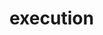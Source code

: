# execution
  <api-doc 
    :apifiles='{"files":[{"name":"protobuf/api/execution.proto","description":"","package":"mesg.api","hasEnums":false,"hasExtensions":false,"hasMessages":true,"hasServices":true,"enums":[],"extensions":[],"messages":[{"name":"CreateExecutionRequest","longName":"CreateExecutionRequest","fullName":"mesg.api.CreateExecutionRequest","description":"CreateExecutionRequest defines request to create a single execution.","hasExtensions":false,"hasFields":true,"extensions":[],"fields":[{"name":"taskKey","description":"","label":"","type":"string","longType":"string","fullType":"string","ismap":false,"defaultValue":""},{"name":"inputs","description":"","label":"","type":"Struct","longType":"mesg.protobuf.Struct","fullType":"mesg.protobuf.Struct","ismap":false,"defaultValue":""},{"name":"tags","description":"","label":"repeated","type":"string","longType":"string","fullType":"string","ismap":false,"defaultValue":""},{"name":"parentHash","description":"","label":"","type":"bytes","longType":"bytes","fullType":"bytes","ismap":false,"defaultValue":""},{"name":"eventHash","description":"","label":"","type":"bytes","longType":"bytes","fullType":"bytes","ismap":false,"defaultValue":""},{"name":"processHash","description":"","label":"","type":"bytes","longType":"bytes","fullType":"bytes","ismap":false,"defaultValue":""},{"name":"stepID","description":"","label":"","type":"string","longType":"string","fullType":"string","ismap":false,"defaultValue":""},{"name":"executorHash","description":"","label":"","type":"bytes","longType":"bytes","fullType":"bytes","ismap":false,"defaultValue":""}]},{"name":"CreateExecutionResponse","longName":"CreateExecutionResponse","fullName":"mesg.api.CreateExecutionResponse","description":"CreateExecutionResponse defines response for execution creation.","hasExtensions":false,"hasFields":true,"extensions":[],"fields":[{"name":"hash","description":"Execution&rsquo;s hash.","label":"","type":"bytes","longType":"bytes","fullType":"bytes","ismap":false,"defaultValue":""}]},{"name":"GetExecutionRequest","longName":"GetExecutionRequest","fullName":"mesg.api.GetExecutionRequest","description":"GetExecutionRequest defines request to retrieve a single execution.","hasExtensions":false,"hasFields":true,"extensions":[],"fields":[{"name":"hash","description":"Execution&rsquo;s hash to fetch.","label":"","type":"bytes","longType":"bytes","fullType":"bytes","ismap":false,"defaultValue":""}]},{"name":"ListExecutionRequest","longName":"ListExecutionRequest","fullName":"mesg.api.ListExecutionRequest","description":"The request&rsquo;s data for the `List` API.","hasExtensions":false,"hasFields":false,"extensions":[],"fields":[]},{"name":"ListExecutionResponse","longName":"ListExecutionResponse","fullName":"mesg.api.ListExecutionResponse","description":"The response&rsquo;s data for the `List` API.","hasExtensions":false,"hasFields":true,"extensions":[],"fields":[{"name":"executions","description":"List of executions that match the request&rsquo;s filters.","label":"repeated","type":"Execution","longType":"mesg.types.Execution","fullType":"mesg.types.Execution","ismap":false,"defaultValue":""}]},{"name":"StreamExecutionRequest","longName":"StreamExecutionRequest","fullName":"mesg.api.StreamExecutionRequest","description":"StreamExecutionRequest defines request to retrieve a stream of executions.","hasExtensions":false,"hasFields":true,"extensions":[],"fields":[{"name":"filter","description":"Filter used to filter a stream of executions.","label":"","type":"Filter","longType":"StreamExecutionRequest.Filter","fullType":"mesg.api.StreamExecutionRequest.Filter","ismap":false,"defaultValue":""}]},{"name":"Filter","longName":"StreamExecutionRequest.Filter","fullName":"mesg.api.StreamExecutionRequest.Filter","description":"Filter contains filtering criteria.","hasExtensions":false,"hasFields":true,"extensions":[],"fields":[{"name":"statuses","description":"Statuses to filter executions. One status needs to be present in the execution.","label":"repeated","type":"Status","longType":"mesg.types.Status","fullType":"mesg.types.Status","ismap":false,"defaultValue":""},{"name":"instanceHash","description":"Instance&rsquo;s hash to filter executions.","label":"","type":"bytes","longType":"bytes","fullType":"bytes","ismap":false,"defaultValue":""},{"name":"taskKey","description":"taskKey to filter executions.","label":"","type":"string","longType":"string","fullType":"string","ismap":false,"defaultValue":""},{"name":"tags","description":"tags to filter executions. All tags needs to be present in the execution.","label":"repeated","type":"string","longType":"string","fullType":"string","ismap":false,"defaultValue":""},{"name":"executorHash","description":"Executor&rsquo;s hash to filter executions.","label":"","type":"bytes","longType":"bytes","fullType":"bytes","ismap":false,"defaultValue":""}]},{"name":"UpdateExecutionRequest","longName":"UpdateExecutionRequest","fullName":"mesg.api.UpdateExecutionRequest","description":"UpdateExecutionRequest defines request for execution update.","hasExtensions":false,"hasFields":true,"extensions":[],"fields":[{"name":"hash","description":"Hash represents execution.","label":"","type":"bytes","longType":"bytes","fullType":"bytes","ismap":false,"defaultValue":""},{"name":"outputs","description":"outputs is a success result.","label":"","type":"Struct","longType":"mesg.protobuf.Struct","fullType":"mesg.protobuf.Struct","ismap":false,"defaultValue":""},{"name":"error","description":"error is an error result.","label":"","type":"string","longType":"string","fullType":"string","ismap":false,"defaultValue":""}]},{"name":"UpdateExecutionResponse","longName":"UpdateExecutionResponse","fullName":"mesg.api.UpdateExecutionResponse","description":"UpdateExecutionResponse defines response for execution update.","hasExtensions":false,"hasFields":false,"extensions":[],"fields":[]}],"services":[{"name":"Execution","longName":"Execution","fullName":"mesg.api.Execution","description":"","methods":[{"name":"Create","description":"Create creates a single Execution specified in a request.","requestType":"CreateExecutionRequest","requestLongType":"CreateExecutionRequest","requestFullType":"mesg.api.CreateExecutionRequest","requestStreaming":false,"responseType":"CreateExecutionResponse","responseLongType":"CreateExecutionResponse","responseFullType":"mesg.api.CreateExecutionResponse","responseStreaming":false},{"name":"Get","description":"Get returns a single Execution specified in a request.","requestType":"GetExecutionRequest","requestLongType":"GetExecutionRequest","requestFullType":"mesg.api.GetExecutionRequest","requestStreaming":false,"responseType":"Execution","responseLongType":".mesg.types.Execution","responseFullType":"mesg.types.Execution","responseStreaming":false},{"name":"List","description":"List returns all Executions matching the criteria of the request.","requestType":"ListExecutionRequest","requestLongType":"ListExecutionRequest","requestFullType":"mesg.api.ListExecutionRequest","requestStreaming":false,"responseType":"ListExecutionResponse","responseLongType":"ListExecutionResponse","responseFullType":"mesg.api.ListExecutionResponse","responseStreaming":false},{"name":"Stream","description":"Stream returns a stream of executions that satisfy criteria\nspecified in a request.","requestType":"StreamExecutionRequest","requestLongType":"StreamExecutionRequest","requestFullType":"mesg.api.StreamExecutionRequest","requestStreaming":false,"responseType":"Execution","responseLongType":".mesg.types.Execution","responseFullType":"mesg.types.Execution","responseStreaming":true},{"name":"Update","description":"Update updates execution with outputs or an error.","requestType":"UpdateExecutionRequest","requestLongType":"UpdateExecutionRequest","requestFullType":"mesg.api.UpdateExecutionRequest","requestStreaming":false,"responseType":"UpdateExecutionResponse","responseLongType":"UpdateExecutionResponse","responseFullType":"mesg.api.UpdateExecutionResponse","responseStreaming":false}]}]}],"scalarValueTypes":[{"protoType":"double","notes":"","cppType":"double","csType":"double","goType":"float64","javaType":"double","phpType":"float","pythonType":"float","rubyType":"Float"},{"protoType":"float","notes":"","cppType":"float","csType":"float","goType":"float32","javaType":"float","phpType":"float","pythonType":"float","rubyType":"Float"},{"protoType":"int32","notes":"Uses variable-length encoding. Inefficient for encoding negative numbers – if your field is likely to have negative values, use sint32 instead.","cppType":"int32","csType":"int","goType":"int32","javaType":"int","phpType":"integer","pythonType":"int","rubyType":"Bignum or Fixnum (as required)"},{"protoType":"int64","notes":"Uses variable-length encoding. Inefficient for encoding negative numbers – if your field is likely to have negative values, use sint64 instead.","cppType":"int64","csType":"long","goType":"int64","javaType":"long","phpType":"integer/string","pythonType":"int/long","rubyType":"Bignum"},{"protoType":"uint32","notes":"Uses variable-length encoding.","cppType":"uint32","csType":"uint","goType":"uint32","javaType":"int","phpType":"integer","pythonType":"int/long","rubyType":"Bignum or Fixnum (as required)"},{"protoType":"uint64","notes":"Uses variable-length encoding.","cppType":"uint64","csType":"ulong","goType":"uint64","javaType":"long","phpType":"integer/string","pythonType":"int/long","rubyType":"Bignum or Fixnum (as required)"},{"protoType":"sint32","notes":"Uses variable-length encoding. Signed int value. These more efficiently encode negative numbers than regular int32s.","cppType":"int32","csType":"int","goType":"int32","javaType":"int","phpType":"integer","pythonType":"int","rubyType":"Bignum or Fixnum (as required)"},{"protoType":"sint64","notes":"Uses variable-length encoding. Signed int value. These more efficiently encode negative numbers than regular int64s.","cppType":"int64","csType":"long","goType":"int64","javaType":"long","phpType":"integer/string","pythonType":"int/long","rubyType":"Bignum"},{"protoType":"fixed32","notes":"Always four bytes. More efficient than uint32 if values are often greater than 2^28.","cppType":"uint32","csType":"uint","goType":"uint32","javaType":"int","phpType":"integer","pythonType":"int","rubyType":"Bignum or Fixnum (as required)"},{"protoType":"fixed64","notes":"Always eight bytes. More efficient than uint64 if values are often greater than 2^56.","cppType":"uint64","csType":"ulong","goType":"uint64","javaType":"long","phpType":"integer/string","pythonType":"int/long","rubyType":"Bignum"},{"protoType":"sfixed32","notes":"Always four bytes.","cppType":"int32","csType":"int","goType":"int32","javaType":"int","phpType":"integer","pythonType":"int","rubyType":"Bignum or Fixnum (as required)"},{"protoType":"sfixed64","notes":"Always eight bytes.","cppType":"int64","csType":"long","goType":"int64","javaType":"long","phpType":"integer/string","pythonType":"int/long","rubyType":"Bignum"},{"protoType":"bool","notes":"","cppType":"bool","csType":"bool","goType":"bool","javaType":"boolean","phpType":"boolean","pythonType":"boolean","rubyType":"TrueClass/FalseClass"},{"protoType":"string","notes":"A string must always contain UTF-8 encoded or 7-bit ASCII text.","cppType":"string","csType":"string","goType":"string","javaType":"String","phpType":"string","pythonType":"str/unicode","rubyType":"String (UTF-8)"},{"protoType":"bytes","notes":"May contain any arbitrary sequence of bytes.","cppType":"string","csType":"ByteString","goType":"[]byte","javaType":"ByteString","phpType":"string","pythonType":"str","rubyType":"String (ASCII-8BIT)"}]}'
    :typefiles='{"files":[{"name":"protobuf/types/execution.proto","description":"","package":"mesg.types","hasEnums":true,"hasExtensions":false,"hasMessages":true,"hasServices":false,"enums":[{"name":"Status","longName":"Status","fullName":"mesg.types.Status","description":"Status represents the status of a single execution.\nNote that a valid execution must have only one status\nflag at time.","values":[{"name":"Unknown","number":"0","description":"Unknown status represents any status unknown to execution."},{"name":"Created","number":"1","description":"Created is an initial status after execution creation."},{"name":"InProgress","number":"2","description":"InProgress informs that processing of execution has been started."},{"name":"Completed","number":"3","description":"Completed is a success status after execution was processed."},{"name":"Failed","number":"4","description":"Failed is an error status after execution was processed."}]}],"extensions":[],"messages":[{"name":"Execution","longName":"Execution","fullName":"mesg.types.Execution","description":"Execution represents a single execution run in engine.","hasExtensions":false,"hasFields":true,"extensions":[],"fields":[{"name":"hash","description":"Hash is a unique hash to identify execution.","label":"","type":"bytes","longType":"bytes","fullType":"bytes","ismap":false,"defaultValue":""},{"name":"parentHash","description":"parentHash is the unique hash of parent execution.\nif execution is triggered by another one,\ndependency execution considered as the parent.","label":"","type":"bytes","longType":"bytes","fullType":"bytes","ismap":false,"defaultValue":""},{"name":"eventHash","description":"eventHash is unique event hash.","label":"","type":"bytes","longType":"bytes","fullType":"bytes","ismap":false,"defaultValue":""},{"name":"status","description":"Status is the current status of execution.","label":"","type":"Status","longType":"Status","fullType":"mesg.types.Status","ismap":false,"defaultValue":""},{"name":"instanceHash","description":"instanceHash is hash of the instance that can proceed an execution","label":"","type":"bytes","longType":"bytes","fullType":"bytes","ismap":false,"defaultValue":""},{"name":"taskKey","description":"taskKey is the key of the task of this execution.","label":"","type":"string","longType":"string","fullType":"string","ismap":false,"defaultValue":""},{"name":"inputs","description":"inputs data of the execution.","label":"","type":"Struct","longType":"mesg.protobuf.Struct","fullType":"mesg.protobuf.Struct","ismap":false,"defaultValue":""},{"name":"outputs","description":"outputs are the returned data of successful execution.","label":"","type":"Struct","longType":"mesg.protobuf.Struct","fullType":"mesg.protobuf.Struct","ismap":false,"defaultValue":""},{"name":"error","description":"error message of a failed execution.","label":"","type":"string","longType":"string","fullType":"string","ismap":false,"defaultValue":""},{"name":"tags","description":"tags are optionally associated with execution by the user.","label":"repeated","type":"string","longType":"string","fullType":"string","ismap":false,"defaultValue":""},{"name":"processHash","description":"processHash is the unique hash of the process associated to this execution.","label":"","type":"bytes","longType":"bytes","fullType":"bytes","ismap":false,"defaultValue":""},{"name":"stepID","description":"step of the process.","label":"","type":"string","longType":"string","fullType":"string","ismap":false,"defaultValue":""},{"name":"executorHash","description":"runner that should execute this execution.","label":"","type":"bytes","longType":"bytes","fullType":"bytes","ismap":false,"defaultValue":""}]}],"services":[]}],"scalarValueTypes":[{"protoType":"double","notes":"","cppType":"double","csType":"double","goType":"float64","javaType":"double","phpType":"float","pythonType":"float","rubyType":"Float"},{"protoType":"float","notes":"","cppType":"float","csType":"float","goType":"float32","javaType":"float","phpType":"float","pythonType":"float","rubyType":"Float"},{"protoType":"int32","notes":"Uses variable-length encoding. Inefficient for encoding negative numbers – if your field is likely to have negative values, use sint32 instead.","cppType":"int32","csType":"int","goType":"int32","javaType":"int","phpType":"integer","pythonType":"int","rubyType":"Bignum or Fixnum (as required)"},{"protoType":"int64","notes":"Uses variable-length encoding. Inefficient for encoding negative numbers – if your field is likely to have negative values, use sint64 instead.","cppType":"int64","csType":"long","goType":"int64","javaType":"long","phpType":"integer/string","pythonType":"int/long","rubyType":"Bignum"},{"protoType":"uint32","notes":"Uses variable-length encoding.","cppType":"uint32","csType":"uint","goType":"uint32","javaType":"int","phpType":"integer","pythonType":"int/long","rubyType":"Bignum or Fixnum (as required)"},{"protoType":"uint64","notes":"Uses variable-length encoding.","cppType":"uint64","csType":"ulong","goType":"uint64","javaType":"long","phpType":"integer/string","pythonType":"int/long","rubyType":"Bignum or Fixnum (as required)"},{"protoType":"sint32","notes":"Uses variable-length encoding. Signed int value. These more efficiently encode negative numbers than regular int32s.","cppType":"int32","csType":"int","goType":"int32","javaType":"int","phpType":"integer","pythonType":"int","rubyType":"Bignum or Fixnum (as required)"},{"protoType":"sint64","notes":"Uses variable-length encoding. Signed int value. These more efficiently encode negative numbers than regular int64s.","cppType":"int64","csType":"long","goType":"int64","javaType":"long","phpType":"integer/string","pythonType":"int/long","rubyType":"Bignum"},{"protoType":"fixed32","notes":"Always four bytes. More efficient than uint32 if values are often greater than 2^28.","cppType":"uint32","csType":"uint","goType":"uint32","javaType":"int","phpType":"integer","pythonType":"int","rubyType":"Bignum or Fixnum (as required)"},{"protoType":"fixed64","notes":"Always eight bytes. More efficient than uint64 if values are often greater than 2^56.","cppType":"uint64","csType":"ulong","goType":"uint64","javaType":"long","phpType":"integer/string","pythonType":"int/long","rubyType":"Bignum"},{"protoType":"sfixed32","notes":"Always four bytes.","cppType":"int32","csType":"int","goType":"int32","javaType":"int","phpType":"integer","pythonType":"int","rubyType":"Bignum or Fixnum (as required)"},{"protoType":"sfixed64","notes":"Always eight bytes.","cppType":"int64","csType":"long","goType":"int64","javaType":"long","phpType":"integer/string","pythonType":"int/long","rubyType":"Bignum"},{"protoType":"bool","notes":"","cppType":"bool","csType":"bool","goType":"bool","javaType":"boolean","phpType":"boolean","pythonType":"boolean","rubyType":"TrueClass/FalseClass"},{"protoType":"string","notes":"A string must always contain UTF-8 encoded or 7-bit ASCII text.","cppType":"string","csType":"string","goType":"string","javaType":"String","phpType":"string","pythonType":"str/unicode","rubyType":"String (UTF-8)"},{"protoType":"bytes","notes":"May contain any arbitrary sequence of bytes.","cppType":"string","csType":"ByteString","goType":"[]byte","javaType":"ByteString","phpType":"string","pythonType":"str","rubyType":"String (ASCII-8BIT)"}]}'
  />
